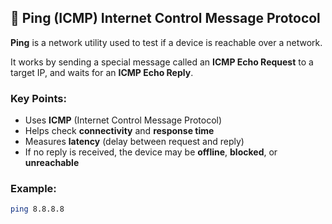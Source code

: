 ## 📶 Ping (ICMP) Internet Control Message Protocol
**Ping** is a network utility used to test if a device is reachable over a network.

It works by sending a special message called an **ICMP Echo Request** to a target IP, and waits for an **ICMP Echo Reply**.

###  Key Points:
- Uses **ICMP** (Internet Control Message Protocol)
- Helps check **connectivity** and **response time**
- Measures **latency** (delay between request and reply)
- If no reply is received, the device may be **offline**, **blocked**, or **unreachable**

### Example:
```bash
ping 8.8.8.8
